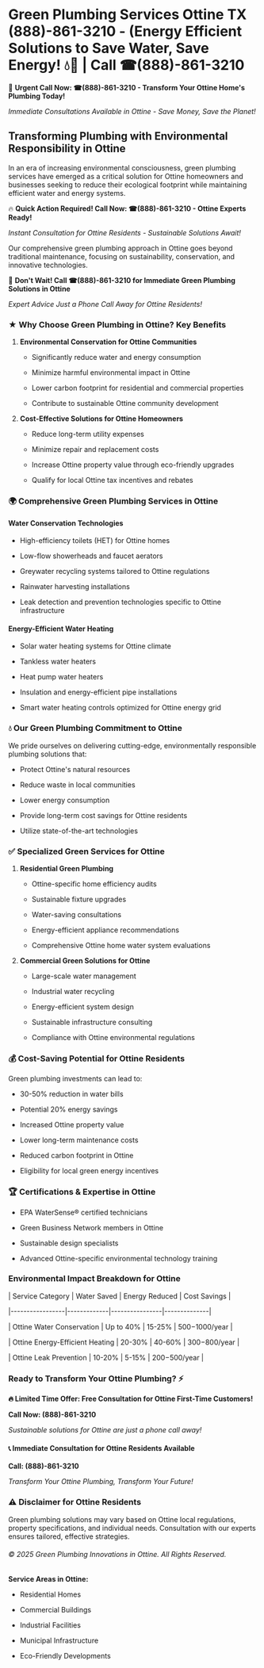 # Green Plumbing Services Ottine TX (888)-861-3210 - (Energy Efficient Solutions to Save Water, Save Energy! 💧🌿 | Call ☎(888)-861-3210

🚨 **Urgent Call Now: ☎(888)-861-3210 - Transform Your Ottine Home's Plumbing Today!**
*Immediate Consultations Available in Ottine - Save Money, Save the Planet!*

## Transforming Plumbing with Environmental Responsibility in Ottine

In an era of increasing environmental consciousness, green plumbing services have emerged as a critical solution for Ottine homeowners and businesses seeking to reduce their ecological footprint while maintaining efficient water and energy systems. 

🔥 **Quick Action Required! Call Now: ☎(888)-861-3210 - Ottine Experts Ready!**
*Instant Consultation for Ottine Residents - Sustainable Solutions Await!*

Our comprehensive green plumbing approach in Ottine goes beyond traditional maintenance, focusing on sustainability, conservation, and innovative technologies.

🚨 **Don't Wait! Call ☎(888)-861-3210 for Immediate Green Plumbing Solutions in Ottine**
*Expert Advice Just a Phone Call Away for Ottine Residents!*

### ★ Why Choose Green Plumbing in Ottine? Key Benefits

1. **Environmental Conservation for Ottine Communities** 
   - Significantly reduce water and energy consumption
   - Minimize harmful environmental impact in Ottine
   - Lower carbon footprint for residential and commercial properties
   - Contribute to sustainable Ottine community development

2. **Cost-Effective Solutions for Ottine Homeowners** 
   - Reduce long-term utility expenses
   - Minimize repair and replacement costs
   - Increase Ottine property value through eco-friendly upgrades
   - Qualify for local Ottine tax incentives and rebates

### 🌍 Comprehensive Green Plumbing Services in Ottine

#### Water Conservation Technologies
- High-efficiency toilets (HET) for Ottine homes
- Low-flow showerheads and faucet aerators
- Greywater recycling systems tailored to Ottine regulations
- Rainwater harvesting installations
- Leak detection and prevention technologies specific to Ottine infrastructure

#### Energy-Efficient Water Heating
- Solar water heating systems for Ottine climate
- Tankless water heaters
- Heat pump water heaters
- Insulation and energy-efficient pipe installations
- Smart water heating controls optimized for Ottine energy grid

### 💧 Our Green Plumbing Commitment to Ottine

We pride ourselves on delivering cutting-edge, environmentally responsible plumbing solutions that:
- Protect Ottine's natural resources
- Reduce waste in local communities
- Lower energy consumption
- Provide long-term cost savings for Ottine residents
- Utilize state-of-the-art technologies

### ✅ Specialized Green Services for Ottine

1. **Residential Green Plumbing**
   - Ottine-specific home efficiency audits
   - Sustainable fixture upgrades
   - Water-saving consultations
   - Energy-efficient appliance recommendations
   - Comprehensive Ottine home water system evaluations

2. **Commercial Green Solutions for Ottine**
   - Large-scale water management
   - Industrial water recycling
   - Energy-efficient system design
   - Sustainable infrastructure consulting
   - Compliance with Ottine environmental regulations

### 💰 Cost-Saving Potential for Ottine Residents

Green plumbing investments can lead to:
- 30-50% reduction in water bills
- Potential 20% energy savings
- Increased Ottine property value
- Lower long-term maintenance costs
- Reduced carbon footprint in Ottine
- Eligibility for local green energy incentives

### 🏆 Certifications & Expertise in Ottine

- EPA WaterSense® certified technicians
- Green Business Network members in Ottine
- Sustainable design specialists
- Advanced Ottine-specific environmental technology training

### Environmental Impact Breakdown for Ottine

| Service Category | Water Saved | Energy Reduced | Cost Savings |
|-----------------|-------------|----------------|--------------|
| Ottine Water Conservation | Up to 40% | 15-25% | $500-$1000/year |
| Ottine Energy-Efficient Heating | 20-30% | 40-60% | $300-$800/year |
| Ottine Leak Prevention | 10-20% | 5-15% | $200-$500/year |

### Ready to Transform Your Ottine Plumbing? ⚡

**🔥 Limited Time Offer: Free Consultation for Ottine First-Time Customers!**

**Call Now: (888)-861-3210**
*Sustainable solutions for Ottine are just a phone call away!*

#### 📞 Immediate Consultation for Ottine Residents Available

**Call: (888)-861-3210**
*Transform Your Ottine Plumbing, Transform Your Future!*

### ⚠️ Disclaimer for Ottine Residents

Green plumbing solutions may vary based on Ottine local regulations, property specifications, and individual needs. Consultation with our experts ensures tailored, effective strategies.

###### © 2025 Green Plumbing Innovations in Ottine. All Rights Reserved.

**Service Areas in Ottine:** 
- Residential Homes
- Commercial Buildings
- Industrial Facilities
- Municipal Infrastructure
- Eco-Friendly Developments